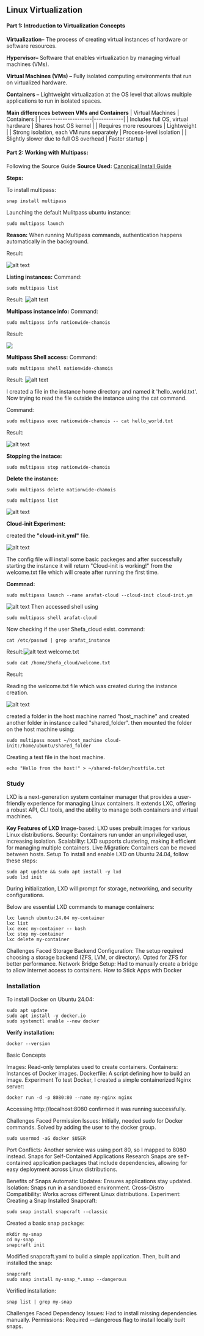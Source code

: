 ## Linux Virtualization

#### Part 1: Introduction to Virtualization Concepts

**Virtualization–** The process of creating virtual instances of hardware or software resources.

**Hypervisor–** Software that enables virtualization by managing virtual machines (VMs).

**Virtual Machines (VMs) –** Fully isolated computing environments that run on virtualized hardware.

**Containers –** Lightweight virtualization at the OS level that allows multiple applications to run in isolated spaces.

**Main differences between VMs and Containers**
| Virtual Machines  | Containers |
|---------------------|------------|
| Includes full OS, virtual hardware | Shares host OS kernel |
| Requires more resources | Lightweight |
| Strong isolation, each VM runs separately | Process-level isolation |
|  Slightly slower due to full OS overhead | Faster startup  |



#### Part 2: Working with Multipass:
Following the Source Guide
__Source Used:__ [Canonical Install Guide](https://canonical.com/multipass/docs/install-multipass)

__Steps:__

To install multipass:

```
snap install multipass
```
Launching the default Mulitpass ubuntu instance:

```
sudo multipass launch
```
__Reason:__ When running Multipass commands, authentication happens automatically in the background.

Result:

![alt text](1.png)

__Listing instances:__
Command: 
```
sudo multipass list
```
Result:
![alt text](2.png)

__Multipass instance info:__
Command:
```
sudo multipass info nationwide-chamois
```
Result:

![](3.png)

__Multipass Shell access:__
Command:
```
sudo multipass shell nationwide-chamois
```
Result:
![alt text](3-1.png)

I created a file in the instance home directory and named it 'hello_world.txt'.
Now trying to read the file outside the instance using the cat command.

Command:
```
sudo multipass exec nationwide-chamois -- cat hello_world.txt
```
Result:

![alt text](6.png)

__Stopping the instace:__

```
sudo multipass stop nationwide-chamois
```

__Delete the instance:__

```
sudo multipass delete nationwide-chamois
```

```
sudo multipass list
```

![alt text](7.png)


__Cloud-init Experiment:__

created the **"cloud-init.yml"** file.

![alt text](8.png)

The config file will install some basic packeges and after successfully starting the instance it will return "Cloud-init is working!" from the welcome.txt file which will create after running the first time.

__Commnad:__

```
sudo multipass launch --name arafat-cloud --cloud-init cloud-init.ym
```
![alt text](9.png)
Then accessed shell using

```
sudo multipass shell arafat-cloud
```

Now checking if the user Shefa_cloud exist. command:
```
cat /etc/passwd | grep arafat_instance
```
Result:![alt text](11.png)  welcome.txt
```
sudo cat /home/Shefa_cloud/welcome.txt
```
Result: 

Reading the welcome.txt file which was created during the instance creation.

![alt text](12.png)

created a folder in the host machine named "host_machine" and created another folder in instance called "shared_folder". then mounted the folder on the host machine using:
```
sudo multipass mount ~/host_machine cloud-init:/home/ubuntu/shared_folder
```
Creating a test file in the host machine.
```
echo "Hello from the host!" > ~/shared-folder/hostfile.txt
```
### Study
LXD is a next-generation system container manager that provides a user-friendly experience for managing Linux containers. It extends LXC, offering a robust API, CLI tools, and the ability to manage both containers and virtual machines.

**Key Features of LXD**
Image-based: LXD uses prebuilt images for various Linux distributions.
Security: Containers run under an unprivileged user, increasing isolation.
Scalability: LXD supports clustering, making it efficient for managing multiple containers.
Live Migration: Containers can be moved between hosts.
Setup
To install and enable LXD on Ubuntu 24.04, follow these steps:
```
sudo apt update && sudo apt install -y lxd
sudo lxd init
```
During initialization, LXD will prompt for storage, networking, and security configurations.

Below are essential LXD commands to manage containers:
```
lxc launch ubuntu:24.04 my-container
lxc list
lxc exec my-container -- bash
lxc stop my-container
lxc delete my-container
```
Challenges Faced
Storage Backend Configuration: The setup required choosing a storage backend (ZFS, LVM, or directory). Opted for ZFS for better performance.
Network Bridge Setup: Had to manually create a bridge to allow internet access to containers.
How to Stick Apps with Docker

### Installation

To install Docker on Ubuntu 24.04:
```
sudo apt update
sudo apt install -y docker.io
sudo systemctl enable --now docker
```
**Verify installation:**
```
docker --version
```
Basic Concepts

Images: Read-only templates used to create containers.
Containers: Instances of Docker images.
Dockerfile: A script defining how to build an image.
Experiment
To test Docker, I created a simple containerized Nginx server:
```
docker run -d -p 8080:80 --name my-nginx nginx
```
Accessing http://localhost:8080 confirmed it was running successfully.

Challenges Faced
Permission Issues: Initially, needed sudo for Docker commands. Solved by adding the user to the docker group.
```
sudo usermod -aG docker $USER
```
Port Conflicts: Another service was using port 80, so I mapped to 8080 instead.
Snaps for Self-Contained Applications
Research
Snaps are self-contained application packages that include dependencies, allowing for easy deployment across Linux distributions.

Benefits of Snaps
Automatic Updates: Ensures applications stay updated.
Isolation: Snaps run in a sandboxed environment.
Cross-Distro Compatibility: Works across different Linux distributions.
Experiment: Creating a Snap
Installed Snapcraft:
```
sudo snap install snapcraft --classic
```
Created a basic snap package:
```
mkdir my-snap
cd my-snap
snapcraft init
```
Modified snapcraft.yaml to build a simple application. Then, built and installed the snap:
```
snapcraft
sudo snap install my-snap_*.snap --dangerous
```
Verified installation:
```
snap list | grep my-snap
```
Challenges Faced
Dependency Issues: Had to install missing dependencies manually.
Permissions: Required --dangerous flag to install locally built snaps.